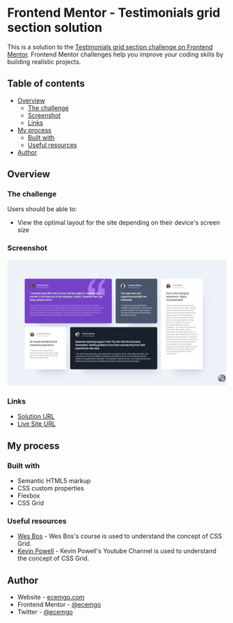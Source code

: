 # Frontend Mentor - Testimonials grid section solution

This is a solution to the [Testimonials grid section challenge on Frontend Mentor](https://www.frontendmentor.io/challenges/testimonials-grid-section-Nnw6J7Un7). Frontend Mentor challenges help you improve your coding skills by building realistic projects.

## Table of contents

- [Overview](#overview)
  - [The challenge](#the-challenge)
  - [Screenshot](#screenshot)
  - [Links](#links)
- [My process](#my-process)
  - [Built with](#built-with)
  - [Useful resources](#useful-resources)
- [Author](#author)

## Overview

### The challenge

Users should be able to:

- View the optimal layout for the site depending on their device's screen size

### Screenshot

![](images/screenshot.jpg)

### Links

- [Solution URL](https://your-solution-url.com)
- [Live Site URL](https://ecemgo-testimonials-grid.netlify.app/)

## My process

### Built with

- Semantic HTML5 markup
- CSS custom properties
- Flexbox
- CSS Grid

### Useful resources

- [Wes Bos](https://cssgrid.io/) - Wes Bos's course is used to understand the concept of CSS Grid.
- [Kevin Powell](https://www.youtube.com/@KevinPowell) - Kevin Powell's Youtube Channel is used to understand the concept of CSS Grid.

## Author

- Website - [ecemgo.com](https://www.ecemgo.com/)
- Frontend Mentor - [@ecemgo](https://www.frontendmentor.io/profile/ecemgo)
- Twitter - [@ecemgo](https://twitter.com/ecemgo)
